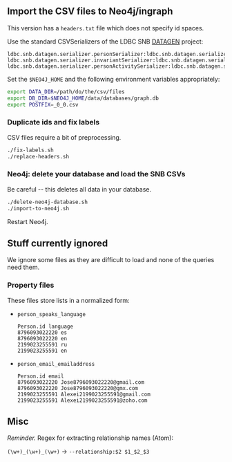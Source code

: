 ## Import the CSV files to Neo4j/ingraph

This version has a `headers.txt` file which does not specify id spaces.

Use the standard CSVSerializers of the LDBC SNB [DATAGEN](https://github.com/ldbc/ldbc_snb_datagen/) project:

```
ldbc.snb.datagen.serializer.personSerializer:ldbc.snb.datagen.serializer.snb.interactive.CSVPersonSerializer
ldbc.snb.datagen.serializer.invariantSerializer:ldbc.snb.datagen.serializer.snb.interactive.CSVInvariantSerializer
ldbc.snb.datagen.serializer.personActivitySerializer:ldbc.snb.datagen.serializer.snb.interactive.CSVPersonActivitySerializer
```

Set the `$NEO4J_HOME` and the following environment variables appropriately:

```bash
export DATA_DIR=/path/do/the/csv/files
export DB_DIR=$NEO4J_HOME/data/databases/graph.db
export POSTFIX=_0_0.csv
```

### Duplicate ids and fix labels

CSV files require a bit of preprocessing.

```bash
./fix-labels.sh
./replace-headers.sh
```

### Neo4j: delete your database and load the SNB CSVs

Be careful -- this deletes all data in your database.

```bash
./delete-neo4j-database.sh
./import-to-neo4j.sh
```

Restart Neo4j.

## Stuff currently ignored

We ignore some files as they are difficult to load and none of the queries need them.

### Property files

These files store lists in a normalized form:

* `person_speaks_language`

  ```
  Person.id	language
  8796093022220	es
  8796093022220	en
  2199023255591	ru
  2199023255591	en
  ```

* `person_email_emailaddress`

  ```
  Person.id	email
  8796093022220	Jose8796093022220@gmail.com
  8796093022220	Jose8796093022220@gmx.com
  2199023255591	Alexei2199023255591@gmail.com
  2199023255591	Alexei2199023255591@zoho.com
  ```

## Misc

*Reminder.* Regex for extracting relationship names (Atom):

`(\w+)_(\w+)_(\w+)` -> `--relationship:$2 $1_$2_$3`
